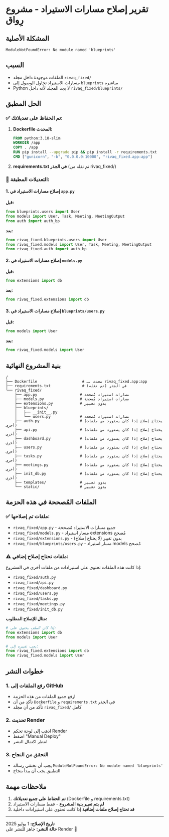 # تقرير إصلاح مسارات الاستيراد - مشروع رِواق

## المشكلة الأصلية
```
ModuleNotFoundError: No module named 'blueprints'
```

## السبب
- الملفات موجودة داخل مجلد `rivaq_fixed/`
- مسارات الاستيراد تحاول الوصول إلى `blueprints` مباشرة
- Python لا يجد المجلد لأنه داخل `rivaq_fixed/blueprints/`

## الحل المطبق

### ✅ تم الحفاظ على تعديلاتك:
1. **Dockerfile المحدث:**
   ```dockerfile
   FROM python:3.10-slim
   WORKDIR /app
   COPY . /app
   RUN pip install --upgrade pip && pip install -r requirements.txt
   CMD ["gunicorn", "-b", "0.0.0.0:10000", "rivaq_fixed.app:app"]
   ```

2. **requirements.txt في الجذر** (تم نقله من rivaq_fixed/)

### 🔧 التعديلات المطبقة:

#### 1. إصلاح مسارات الاستيراد في `app.py`
**قبل:**
```python
from blueprints.users import User
from models import User, Task, Meeting, MeetingOutput
from auth import auth_bp
```

**بعد:**
```python
from rivaq_fixed.blueprints.users import User
from rivaq_fixed.models import User, Task, Meeting, MeetingOutput
from rivaq_fixed.auth import auth_bp
```

#### 2. إصلاح مسارات الاستيراد في `models.py`
**قبل:**
```python
from extensions import db
```

**بعد:**
```python
from rivaq_fixed.extensions import db
```

#### 3. إصلاح مسارات الاستيراد في `blueprints/users.py`
**قبل:**
```python
from models import User
```

**بعد:**
```python
from rivaq_fixed.models import User
```

## بنية المشروع النهائية

```
/
├── Dockerfile                    # محدث بـ rivaq_fixed.app:app
├── requirements.txt              # في الجذر (تم نقله)
└── rivaq_fixed/
    ├── app.py                   # مسارات استيراد مُصححة
    ├── models.py                # مسارات استيراد مُصححة
    ├── extensions.py            # بدون تغيير
    ├── blueprints/
    │   ├── __init__.py
    │   └── users.py             # مسارات استيراد مُصححة
    ├── auth.py                  # (يحتاج إصلاح إذا كان يستورد من ملفات أخرى)
    ├── api.py                   # (يحتاج إصلاح إذا كان يستورد من ملفات أخرى)
    ├── dashboard.py             # (يحتاج إصلاح إذا كان يستورد من ملفات أخرى)
    ├── users.py                 # (يحتاج إصلاح إذا كان يستورد من ملفات أخرى)
    ├── tasks.py                 # (يحتاج إصلاح إذا كان يستورد من ملفات أخرى)
    ├── meetings.py              # (يحتاج إصلاح إذا كان يستورد من ملفات أخرى)
    ├── init_db.py               # (يحتاج إصلاح إذا كان يستورد من ملفات أخرى)
    ├── templates/               # بدون تغيير
    └── static/                  # بدون تغيير
```

## الملفات المُصححة في هذه الحزمة

### ✅ ملفات تم إصلاحها:
- `rivaq_fixed/app.py` - جميع مسارات الاستيراد مُصححة
- `rivaq_fixed/models.py` - مسار استيراد extensions مُصحح
- `rivaq_fixed/extensions.py` - بدون تغيير (لا يحتاج إصلاح)
- `rivaq_fixed/blueprints/users.py` - مسار استيراد models مُصحح

### ⚠️ ملفات تحتاج إصلاح إضافي:
إذا كانت هذه الملفات تحتوي على استيرادات من ملفات أخرى في المشروع:
- `rivaq_fixed/auth.py`
- `rivaq_fixed/api.py`
- `rivaq_fixed/dashboard.py`
- `rivaq_fixed/users.py`
- `rivaq_fixed/tasks.py`
- `rivaq_fixed/meetings.py`
- `rivaq_fixed/init_db.py`

**مثال للإصلاح المطلوب:**
```python
# إذا كان الملف يحتوي على:
from extensions import db
from models import User

# يجب تغييره إلى:
from rivaq_fixed.extensions import db
from rivaq_fixed.models import User
```

## خطوات النشر

### 1. رفع الملفات إلى GitHub
- ارفع جميع الملفات من هذه الحزمة
- تأكد من أن `Dockerfile` و `requirements.txt` في الجذر
- تأكد من أن مجلد `rivaq_fixed/` كامل

### 2. تحديث Render
- اذهب إلى لوحة تحكم Render
- اضغط "Manual Deploy"
- انتظر اكتمال النشر

### 3. التحقق من النجاح
- يجب أن تختفي رسالة `ModuleNotFoundError: No module named 'blueprints'`
- التطبيق يجب أن يبدأ بنجاح

## ملاحظات مهمة

1. **تم الحفاظ على جميع تعديلاتك** (Dockerfile و requirements.txt)
2. **لم يتم تغيير بنية المشروع** - فقط مسارات الاستيراد
3. **قد تحتاج إصلاح ملفات إضافية** إذا كانت تحتوي على استيرادات داخلية

---
**تاريخ الإصلاح:** 1 يوليو 2025  
**حالة النشر:** جاهز للنشر على Render 🚀


